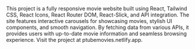 This project is a fully responsive movie website built using React, Tailwind CSS, React Icons, React Router DOM, React-Slick, and API integration. 
The site features interactive carousels for showcasing movies, stylish UI components, and smooth navigation.
By fetching data from various APIs, it provides users with up-to-date movie information and seamless browsing experience.
Visit the project at ptubemovies.netlify.app.
